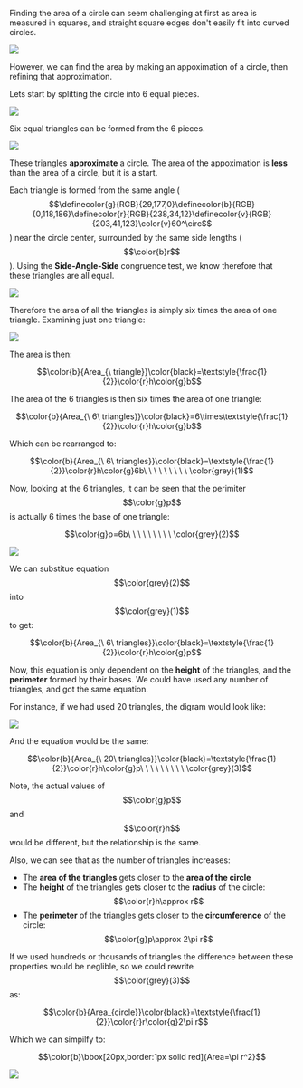 
Finding the area of a circle can seem challenging at first as area is measured in squares, and straight square edges don't easily fit into curved circles.

![](./01_CircleArea.png)

However, we can find the area by making an appoximation of a circle, then refining that approximation.

Lets start by splitting the circle into 6 equal pieces.

![](./02_Split.png)

Six equal triangles can be formed from the 6 pieces.

![](./03_Triangles.png)

These triangles **approximate** a circle. The area of the appoximation is **less** than the area of a circle, but it is a start.

Each triangle is formed from the same angle ($$\definecolor{g}{RGB}{29,177,0}\definecolor{b}{RGB}{0,118,186}\definecolor{r}{RGB}{238,34,12}\definecolor{v}{RGB}{203,41,123}\color{v}60^\circ$$) near the circle center, surrounded by the same side lengths ($$\color{b}r$$). Using the **Side-Angle-Side** congruence test, we know therefore that these triangles are all equal.

![](./03a_Triangles.png)

Therefore the area of all the triangles is simply six times the area of one triangle. Examining just one triangle:

![](./04_AreaTriangle.png)

The area is then:

$$\color{b}{Area_{\ triangle}}\color{black}=\textstyle{\frac{1}{2}}\color{r}h\color{g}b$$

The area of the 6 triangles is then six times the area of one triangle:

$$\color{b}{Area_{\ 6\ triangles}}\color{black}=6\times\textstyle{\frac{1}{2}}\color{r}h\color{g}b$$

Which can be rearranged to:

$$\color{b}{Area_{\ 6\ triangles}}\color{black}=\textstyle{\frac{1}{2}}\color{r}h\color{g}6b\ \ \ \ \ \ \ \ \ \color{grey}(1)$$

Now, looking at the 6 triangles, it can be seen that the perimiter $$\color{g}p$$ is actually 6 times the base of one triangle:

$$\color{g}p=6b\ \ \ \ \ \ \ \ \ \color{grey}(2)$$

![](./05_AreaPolygon.png)

We can substitue equation $$\color{grey}(2)$$ into $$\color{grey}(1)$$ to get:

$$\color{b}{Area_{\ 6\ triangles}}\color{black}=\textstyle{\frac{1}{2}}\color{r}h\color{g}p$$

Now, this equation is only dependent on the **height** of the triangles, and the **perimeter** formed by their bases. We could have used any number of triangles, and got the same equation.

For instance, if we had used 20 triangles, the digram would look like:

![](./06_Area20.png)

And the equation would be the same:

$$\color{b}{Area_{\ 20\ triangles}}\color{black}=\textstyle{\frac{1}{2}}\color{r}h\color{g}p\ \ \ \ \ \ \ \ \ \color{grey}(3)$$

Note, the actual values of $$\color{g}p$$ and $$\color{r}h$$ would be different, but the relationship is the same.

Also, we can see that as the number of triangles increases:

* The **area of the triangles** gets closer to the **area of the circle**
* The **height** of the triangles gets closer to the **radius** of the circle: $$\color{r}h\approx r$$
* The **perimeter** of the triangles gets closer to the **circumference** of the circle: $$\color{g}p\approx 2\pi r$$

If we used hundreds or thousands of triangles the difference between these properties would be neglible, so we could rewrite $$\color{grey}(3)$$ as:

$$\color{b}{Area_{circle}}\color{black}=\textstyle{\frac{1}{2}}\color{r}r\color{g}2\pi r$$

Which we can simpilfy to:

$$\color{b}\bbox[20px,border:1px solid red]{Area=\pi r^2}$$

![](./07_Circle.png)
